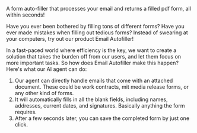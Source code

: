 A form auto-filler that processes your email and returns a filled pdf form, all within seconds!

Have you ever been bothered by filling tons of different forms? Have you ever made mistakes when filling out tedious forms? 
Instead of swearing at your computers, try out our product Email Autofiller!

In a fast-paced world where efficiency is the key, we want to create a solution that takes the burden off from our users, and let them focus on more important tasks. So how does Email Autofiller make this happen? Here's what our AI agent can do:

1. Our agent can directly handle emails that come with an attached document. These could be work contracts, mit media release forms, or any other kind of forms.
2. It will automatically fills in all the blank fields, including names, addresses, current dates, and signatures. Basically anything the form requires. 
3. After a few seconds later, you can save the completed form by just one click.
